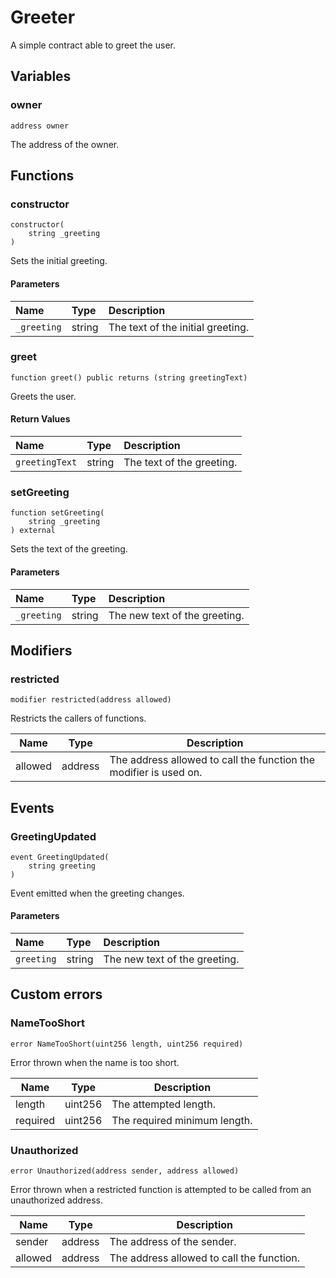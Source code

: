# Greeter

A simple contract able to greet the user.

## Variables

### owner

```solidity
address owner
```

The address of the owner.

## Functions

### constructor

```solidity
constructor(
    string _greeting
) 
```

Sets the initial greeting.

#### Parameters

| Name | Type | Description |
| :--- | :--- | :---------- |
| `_greeting` | string | The text of the initial greeting. |

### greet

```solidity
function greet() public returns (string greetingText)
```

Greets the user.

#### Return Values

| Name | Type | Description |
| :--- | :--- | :---------- |
| `greetingText` | string | The text of the greeting. |
### setGreeting

```solidity
function setGreeting(
    string _greeting
) external
```

Sets the text of the greeting.

#### Parameters

| Name | Type | Description |
| :--- | :--- | :---------- |
| `_greeting` | string | The new text of the greeting. |

## Modifiers

### restricted

```solidity
modifier restricted(address allowed)
```

Restricts the callers of functions.

| Name | Type | Description |
| ---- | ---- | ----------- |
| allowed | address | The address allowed to call the function the modifier is used on. |

## Events

### GreetingUpdated

```solidity
event GreetingUpdated(
    string greeting
)
```

Event emitted when the greeting changes.

#### Parameters

| Name | Type | Description |
| :--- | :--- | :---------- |
| `greeting` | string | The new text of the greeting. |

## Custom errors

### NameTooShort

```solidity
error NameTooShort(uint256 length, uint256 required)
```

Error thrown when the name is too short.

| Name | Type | Description |
| ---- | ---- | ----------- |
| length | uint256 | The attempted length. |
| required | uint256 | The required minimum length. |

### Unauthorized

```solidity
error Unauthorized(address sender, address allowed)
```

Error thrown when a restricted function is attempted to be called from an unauthorized address.

| Name | Type | Description |
| ---- | ---- | ----------- |
| sender | address | The address of the sender. |
| allowed | address | The address allowed to call the function. |

